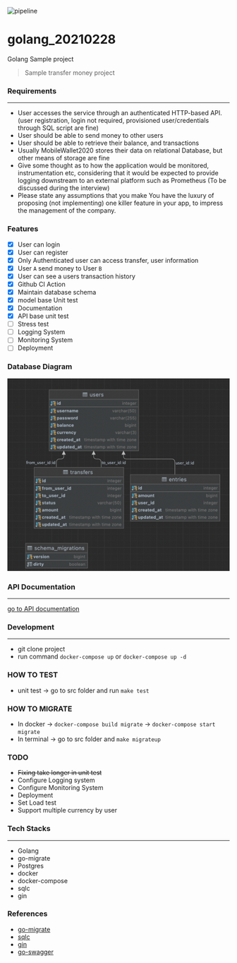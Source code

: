 ![pipeline](https://github.com/bongster/golang_20210228/actions/workflows/go.yml/badge.svg)

# golang_20210228
Golang Sample project
> Sample transfer money project

### Requirements
------
* User accesses the service through an authenticated HTTP-based API.
(user registration, login not required, provisioned user/credentials through SQL script are fine)
* User should be able to send money to other users
* User should be able to retrieve their balance, and transactions
* Usually MobileWallet2020 stores their data on relational Database, but other means of
storage are fine
* Give some thought as to how the application would be monitored, instrumentation etc,
considering that it would be expected to provide logging downstream to an external
platform such as Prometheus (To be discussed during the interview)
* Please state any assumptions that you make
You have the luxury of proposing (not implementing) one killer feature in your app, to impress the management of the company.

### Features
* [x] User can login
* [x] User can register
* [x] Only Authenticated user can access transfer, user information
* [x] User `A` send money to User `B`
* [x] User can see a users transaction history
* [x] Github CI Action
* [x] Maintain database schema
* [x] model base Unit test
* [x] Documentation
* [x] API base unit test
* [ ] Stress test
* [ ] Logging System
* [ ] Monitoring System
* [ ] Deployment

### Database Diagram
![This is an image database diagram](./docs/database.png)

### API Documentation
------
[go to API documentation](./docs/docs.md)

### Development
------
* git clone project
* run command `docker-compose up` or `docker-compose up -d`

### HOW TO TEST
* unit test -> go to src folder and run `make test`

### HOW TO MIGRATE
* In docker -> `docker-compose build migrate` -> `docker-compose start migrate`
* In terminal -> go to src folder and `make migrateup`

### TODO
* ~~Fixing take longer in unit test~~
* Configure Logging system
* Configure Monitoring System
* Deployment
* Set Load test
* Support multiple currency by user

### Tech Stacks
------
* Golang
* go-migrate
* Postgres
* docker
* docker-compose
* sqlc
* gin
### References

* [go-migrate](https://github.com/golang-migrate/migrate)
* [sqlc](https://sqlc.dev)
* [gin](https://gin-gonic.com)
* [go-swagger](https://goswagger.io/)
